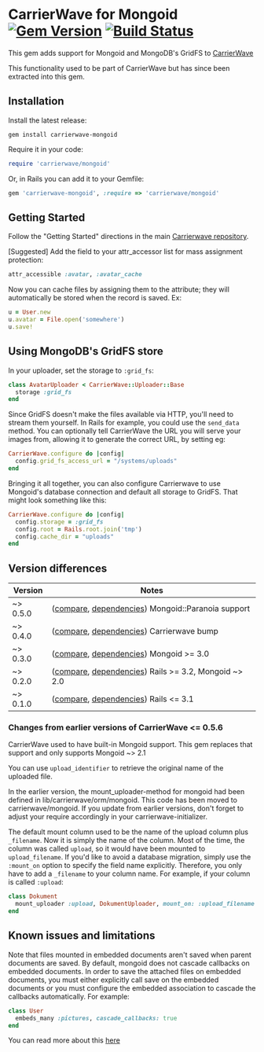# CarrierWave for Mongoid [![Gem Version](https://badge.fury.io/rb/carrierwave-mongoid.png)](http://badge.fury.io/rb/carrierwave-mongoid) [![Build Status](https://travis-ci.org/jnicklas/carrierwave-mongoid.png?branch=master)](http://travis-ci.org/jnicklas/carrierwave-mongoid)

This gem adds support for Mongoid and MongoDB's GridFS to
[CarrierWave](https://github.com/jnicklas/carrierwave/)

This functionality used to be part of CarrierWave but has since been extracted
into this gem.

## Installation

Install the latest release:

    gem install carrierwave-mongoid

Require it in your code:

```ruby
require 'carrierwave/mongoid'
```

Or, in Rails you can add it to your Gemfile:

```ruby
gem 'carrierwave-mongoid', :require => 'carrierwave/mongoid'
```

## Getting Started

Follow the "Getting Started" directions in the main
[Carrierwave repository](https://raw.github.com/jnicklas/carrierwave/).

[Suggested] Add the field to your attr_accessor list for mass assignment
protection:

```ruby
attr_accessible :avatar, :avatar_cache
```

Now you can cache files by assigning them to the attribute; they will
automatically be stored when the record is saved. Ex:

```ruby
u = User.new
u.avatar = File.open('somewhere')
u.save!
```

## Using MongoDB's GridFS store

In your uploader, set the storage to `:grid_fs`:

```ruby
class AvatarUploader < CarrierWave::Uploader::Base
  storage :grid_fs
end
```

Since GridFS doesn't make the files available via HTTP, you'll need to stream
them yourself. In Rails for example, you could use the `send_data` method. You
can optionally tell CarrierWave the URL you will serve your images from,
allowing it to generate the correct URL, by setting eg:

```ruby
CarrierWave.configure do |config|
  config.grid_fs_access_url = "/systems/uploads"
end
```

Bringing it all together, you can also configure Carrierwave to use Mongoid's
database connection and default all storage to GridFS. That might look something
like this:

```ruby
CarrierWave.configure do |config|
  config.storage = :grid_fs
  config.root = Rails.root.join('tmp')
  config.cache_dir = "uploads"
end
```

## Version differences

| Version  | Notes                                                                           |
|----------|---------------------------------------------------------------------------------|
| ~> 0.5.0 | ([compare][compare-0.5], [dependencies][deps-0.5]) Mongoid::Paranoia support    |
| ~> 0.4.0 | ([compare][compare-0.4], [dependencies][deps-0.4]) Carrierwave bump             |
| ~> 0.3.0 | ([compare][compare-0.3], [dependencies][deps-0.3]) Mongoid >= 3.0               |
| ~> 0.2.0 | ([compare][compare-0.2], [dependencies][deps-0.2]) Rails >= 3.2, Mongoid ~> 2.0 |
| ~> 0.1.0 | ([compare][compare-0.1], [dependencies][deps-0.1]) Rails <= 3.1                 |

[compare-0.5]: https://github.com/jnicklas/carrierwave-mongoid/compare/v0.4.0...v0.5.0
[compare-0.4]: https://github.com/jnicklas/carrierwave-mongoid/compare/v0.3.1...v0.4.0
[compare-0.3]: https://github.com/jnicklas/carrierwave-mongoid/compare/v0.2.1...v0.3.1
[compare-0.2]: https://github.com/jnicklas/carrierwave-mongoid/compare/v0.1.7...v0.2.2
[compare-0.1]: https://github.com/jnicklas/carrierwave-mongoid/compare/v0.1.1...v0.1.7

[deps-0.5]: https://rubygems.org/gems/carrierwave-mongoid/versions/0.5.0
[deps-0.4]: https://rubygems.org/gems/carrierwave-mongoid/versions/0.4.0
[deps-0.3]: https://rubygems.org/gems/carrierwave-mongoid/versions/0.3.1
[deps-0.2]: https://rubygems.org/gems/carrierwave-mongoid/versions/0.2.2
[deps-0.1]: https://rubygems.org/gems/carrierwave-mongoid/versions/0.1.7

### Changes from earlier versions of CarrierWave <= 0.5.6

CarrierWave used to have built-in Mongoid support. This gem replaces that
support and only supports Mongoid ~> 2.1

You can use `upload_identifier` to retrieve the original name of the uploaded file.

In the earlier version, the mount_uploader-method for mongoid had been defined
in lib/carrierwave/orm/mongoid. This code has been moved to
carrierwave/mongoid. If you update from earlier versions, don't forget to adjust
your require accordingly in your carrierwave-initializer.

The default mount column used to be the name of the upload column plus
`_filename`. Now it is simply the name of the column. Most of the time, the
column was called `upload`, so it would have been mounted to `upload_filename`.
If you'd like to avoid a database migration, simply use the `:mount_on` option
to specify the field name explicitly. Therefore, you only have to add a
`_filename` to your column name. For example, if your column is called
`:upload`:

```ruby
class Dokument
  mount_uploader :upload, DokumentUploader, mount_on: :upload_filename
end
```

## Known issues and limitations

Note that files mounted in embedded documents aren't saved when parent documents
are saved. By default, mongoid does not cascade callbacks on embedded
documents. In order to save the attached files on embedded documents, you must
either explicitly call save on the embedded documents or you must configure the
embedded association to cascade the callbacks automatically. For example:

```ruby
class User
  embeds_many :pictures, cascade_callbacks: true
end
```

You can read more about this [here](https://github.com/jnicklas/carrierwave/issues#issue/81)
